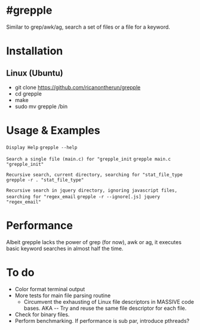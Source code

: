 #grepple
=======

Similar to grep/awk/ag, search a set of files or a file for a keyword.

# Installation
## Linux (Ubuntu)
* git clone https://github.com/ricanontherun/grepple
* cd grepple
* make
* sudo mv grepple /bin

# Usage & Examples
`Display Help`
`grepple --help`

`Search a single file (main.c) for "grepple_init`
`grepple main.c "grepple_init"`

`Recursive search, current directory, searching for "stat_file_type`
`grepple -r . "stat_file_type"`

`Recursive search in jquery directory, ignoring javascript files, searching for "regex_email`
`grepple -r --ignore[.js] jquery "regex_email"`

# Performance
Albeit grepple lacks the power of grep (for now), awk or ag, it executes basic keyword searches in almost half the time.

# To do
* Color format terminal output
* More tests for main file parsing routine
  * Circumvent the exhausting of Linux file descriptors in MASSIVE code bases. AKA -- Try and reuse the same file     descriptor for each file.
* Check for binary files.
* Perform benchmarking. If performance is sub par, introduce pthreads?

